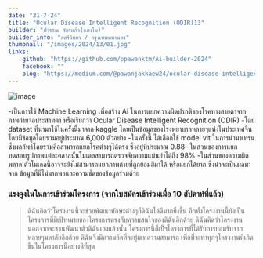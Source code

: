 ```yaml
---
date: "31-7-24"
title: "Ocular Disease Intelligent Recognition (ODIR)13"
builder: "ปวรรณ จักรแก้ว(แตงโม)"
builder_info: "สตรีวิทยา / กรุงเทพมหานคร"
thumbnail: "/images/2024/13/01.jpg"
links:
	github: "https://github.com/ppawanktm/Ai-builder-2024"
	facebook: ""
	blog: "https://medium.com/@pawanjakkaew24/ocular-disease-intelligent-recognition-odir-f52837a54464"
---
```


![image](/images/2024/13/01.jpg)

-เป็นการใช้ Machine Learning เพื่อสร้าง Ai ในการแยกความผิดปรกติของโรคทางสายตาจากภาพถ่ายจอประสาทตา หรือเรียกว่า Ocular Disease Intelligent Recognition (ODIR)
-โดย dataset ที่นำมาใช้ในครั้งนี้มาจาก kaggle โดยเป็นข้อมูลของโรงพยาบาลหลายๆแห่งในประเทศจีน โดยมีข้อมูลโดยรวมอยู่ประมาณ 6,000 ตัวอย่าง
-ในครั้งนี้ ได้เลือกใช้ model vit ในการนำมาเทรน ซึ่งผลลัพธ์โดยรวมคือสามารถแยกโรคต่างๆได้ตรง ซึ่งอยู่ที่ประมาณ 0.88
-ในส่วนของการแยกทดสอบรูปภาพแต่ละคลาสนั้นโมเดลสามารถตรวจจับความแม่นยำได้ถึง 98%
-ในส่วนของความผิดพลาด ตัวโมเดลนี้อาจจะยังไม่สามารถแยกภาพถ่ายที่ถูกย้อมสีมาได้ หรือแยกได้ยาก ซึ่งน่าจะเป็นผลมาจาก ข้อมูลที่มีไม่มากพอและความชัดของข้อมูลร่วมด้วย

### แรงจูงในในการเข้าร่วมโครงการ (จากใบสมัครเข้าร่วมเมื่อ 10 สัปดาห์ที่แล้ว)

> ดิฉันคิดว่าโครงงานนี้จะช่วยพัฒนาทักษะต่างๆก็ดิฉันได้ดีมากยิ่งขึ้น อีกทั้งโครงงานนี้ยังเป็นโครงการที่มีเป้าหมายของโครงการตรงกับความสนใจของดิฉันอีกด้วย ดิฉันคิดว่าโครงงานนอกจากจะชวนพัฒนาตัวดิฉันเองแล้วนั้น โครงการนี้ก็เป็ฯโครงการที่ได้รับการยอมรับจากหลายๆมหาลัยอีกด้วย ดิฉันจึงมีความคิดที่จะทุ่มเทความสามารถ เพื่อที่จะทำทุกๆโครงงานที่เกิดขึ้นในโครงการนี้อย่างดีที่สุด
    